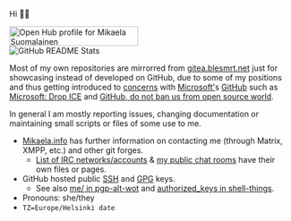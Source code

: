 Hi 👋🏻

<a target="_blank" href="https://www.openhub.net/accounts/Mikaela?ref=sample"><img alt='Open Hub profile for Mikaela Suomalainen' border='0' height='35' src='https://www.openhub.net/accounts/Mikaela/widgets/account_detailed?format=gif' width='230'></a><br/>
![GitHub README Stats](https://github-readme-stats.vercel.app/api?username=Mikaela&count_private=true&show_icons=true&theme=cobalt)

Most of my own repositories are mirrorred from [gitea.blesmrt.net](https://gitea.blesmrt.net/mikaela?tab=activity)
just for showcasing instead of developed on GitHub, due to some of my positions and thus getting introduced to [concerns](https://github.com/privacytools/privacytools.io/issues/763) with [Microsoft'](https://github.com/privacytools/privacytools.io/issues/843)s [GitHub](https://github.com/privacytools/privacytools.io/issues/1062) such as [Microsoft: Drop ICE](https://github.com/selfagency/microsoft-drop-ice)
and [GitHub, do not ban us from open source world](https://github.com/1995parham/github-do-not-ban-us).

In general I am mostly reporting issues, changing documentation or maintaining
small scripts or files of some use to me.

* [Mikaela.info](https://mikaela.info/) has further information on contacting me
  (through Matrix, XMPP, etc.) and other git forges.
  * [List of IRC networks/accounts](https://mikaela.info/txt/irc.txt) & [my public chat rooms](https://mikaela.info/discuss)
    have their own files or pages.
* GitHub hosted public [SSH](https://github.com/Mikaela.keys) and [GPG](https://github.com/Mikaela.gpg) keys.
  * See also [me/ in pgp-alt-wot](https://github.com/Mikaela/pgp-alt-wot/tree/master/me) and [authorized_keys in shell-things](https://github.com/Mikaela/shell-things/blob/master/.mikaela/keys/authorized_keys).
* Pronouns: she/they
* `TZ=Europe/Helsinki date`
